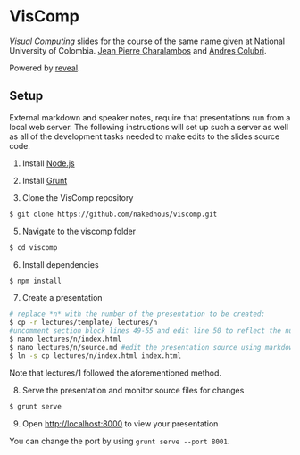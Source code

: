 # VisComp

*Visual Computing* slides for the course of the same name given at National University of Colombia.
[Jean Pierre Charalambos](http://otrolado.info) and [Andres Colubri](http://codeanticode.wordpress.com/).

Powered by [reveal](https://github.com/hakimel/reveal.js).

## Setup

External markdown and speaker notes, require that presentations run from a local web server. The following instructions will set up such a server as well as all of the development tasks needed to make edits to the slides source code.

1. Install [Node.js](http://nodejs.org/)

2. Install [Grunt](http://gruntjs.com/getting-started#installing-the-cli)

4. Clone the VisComp repository
```sh
$ git clone https://github.com/nakednous/viscomp.git
```

5. Navigate to the viscomp folder
```sh
$ cd viscomp
```

6. Install dependencies
```sh
$ npm install
```

7. Create a presentation
```sh
# replace *n* with the number of the presentation to be created:
$ cp -r lectures/template/ lectures/n
#uncomment section block lines 49-55 and edit line 50 to reflect the number of the presentation *n*:
$ nano lectures/n/index.html
$ nano lectures/n/source.md #edit the presentation source using markdown
$ ln -s cp lectures/n/index.html index.html
```
Note that lectures/1 followed the aforementioned method.

8. Serve the presentation and monitor source files for changes
```sh
$ grunt serve
```

9. Open <http://localhost:8000> to view your presentation

You can change the port by using `grunt serve --port 8001`.
